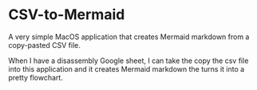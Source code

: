 # CSV-to-Mermaid
A very simple MacOS application that creates Mermaid markdown from a copy-pasted CSV file.

When I have a disassembly Google sheet, I can take the copy the csv file into this application and it creates Mermaid markdown the turns it into a pretty flowchart.
